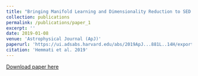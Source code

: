 ```yaml
---
title: "Bringing Manifold Learning and Dimensionality Reduction to SED Fitters"
collection: publications
permalink: /publications/paper_1
excerpt: ''
date: 2019-01-08
venue: 'Astrophysical Journal (ApJ)'
paperurl: 'https://ui.adsabs.harvard.edu/abs/2019ApJ...881L..14H/exportcitation'
citation: 'Hemmati et al. 2019'
---
```


[Download paper here](https://ui.adsabs.harvard.edu/link_gateway/2019ApJ...881L..14H/EPRINT_PDF)
